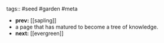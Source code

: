 tags:: #seed #garden #meta
- **prev:** [[sapling]]
- a page that has matured to become a tree of knowledge.
- **next:** [[evergreen]]